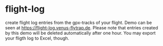 # flight-log

create flight log entries from the gpx-tracks of your flight. Demo can be seen at https://flight-log.venus-flytrap.de. Please note that entries created by  this demo will be deleted automatically after one hour. You may export your fligth log to Excel, though.
